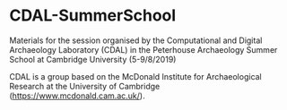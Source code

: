 # CDAL-SummerSchool

Materials for the session organised by the Computational and Digital Archaeology Laboratory (CDAL) in the Peterhouse Archaeology Summer School at Cambridge University (5-9/8/2019)

CDAL is a group based on the McDonald Institute for Archaeological Research at the University of Cambridge (https://www.mcdonald.cam.ac.uk/).
